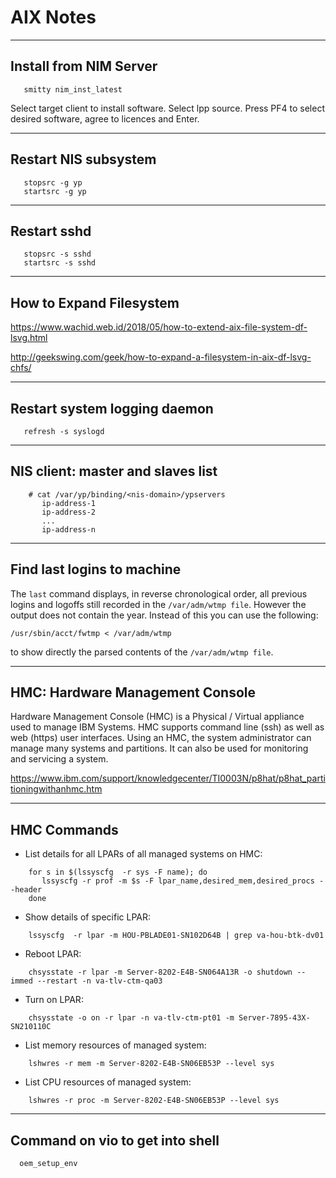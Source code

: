 # AIX Notes

-----------------------------
## Install from NIM Server
```
   smitty nim_inst_latest
```
Select target client to install software. Select lpp source.
Press PF4 to select desired software, agree to licences and Enter.

-----------------------------

## Restart NIS subsystem
```
   stopsrc -g yp
   startsrc -g yp
```

-----------------------------

## Restart sshd
```
   stopsrc -s sshd
   startsrc -s sshd
```

-----------------------------

## How to Expand Filesystem

https://www.wachid.web.id/2018/05/how-to-extend-aix-file-system-df-lsvg.html

http://geekswing.com/geek/how-to-expand-a-filesystem-in-aix-df-lsvg-chfs/

-----------------------------

## Restart system logging daemon
```
   refresh -s syslogd
```

-----------------------------

## NIS client: master and slaves list
```
    # cat /var/yp/binding/<nis-domain>/ypservers
       ip-address-1
       ip-address-2
       ...
       ip-address-n
```

-----------------------------

## Find last logins to machine

The `last` command displays, in reverse chronological order, all previous logins and logoffs still recorded in the `/var/adm/wtmp file`. However the output does not contain the year. Instead of this you can use the following:


```
/usr/sbin/acct/fwtmp < /var/adm/wtmp
```

to show directly the parsed contents of the `/var/adm/wtmp file`.

-----------------------------

## HMC: Hardware Management Console

Hardware Management Console (HMC) is a Physical / Virtual appliance used to manage IBM Systems. HMC supports command line (ssh) as well
as web (https) user interfaces. Using an HMC, the system administrator can manage many systems and partitions. It can also be used for monitoring and servicing a system.

https://www.ibm.com/support/knowledgecenter/TI0003N/p8hat/p8hat_partitioningwithanhmc.htm

-----------------------------

## HMC Commands

+ List details for all LPARs of all managed systems on HMC:
```
    for s in $(lssyscfg  -r sys -F name); do
       lssyscfg -r prof -m $s -F lpar_name,desired_mem,desired_procs --header
    done
```

+ Show details of specific LPAR:
```
    lssyscfg  -r lpar -m HOU-PBLADE01-SN102D64B | grep va-hou-btk-dv01
```

+ Reboot LPAR:
```
    chsysstate -r lpar -m Server-8202-E4B-SN064A13R -o shutdown --immed --restart -n va-tlv-ctm-qa03
```

+ Turn on LPAR:
```
    chsysstate -o on -r lpar -n va-tlv-ctm-pt01 -m Server-7895-43X-SN210110C
```

+ List memory resources of managed system:
```
    lshwres -r mem -m Server-8202-E4B-SN06EB53P --level sys
```

+ List CPU resources of managed system:
```
    lshwres -r proc -m Server-8202-E4B-SN06EB53P --level sys
```

-----------------------------

## Command on vio to get into shell
```
  oem_setup_env
```
